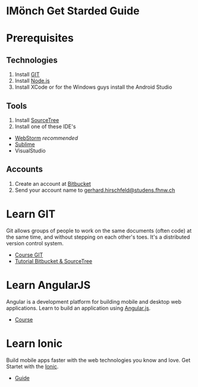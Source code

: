 # IMönch Get Starded Guide

# Prerequisites
## Technologies
1. Install [GIT](https://git-scm.com/)
2. Install [Node.js](https://nodejs.org/)
2. Install XCode or for the Windows guys install the Android Studio

## Tools
1. Install [SourceTree](https://www.sourcetreeapp.com/)
2. Install one of these IDE's
  - [WebStorm](https://www.jetbrains.com/webstorm/) *recommended*
  - [Sublime](http://www.sublimetext.com/)
  - VisualStudio

## Accounts
1. Create an account at [Bitbucket](https://bitbucket.org/)
2. Send your account name to <gerhard.hirschfeld@studens.fhnw.ch>
  
# Learn GIT
Git allows groups of people to work on the same documents (often code) at the same time, and without stepping on each other's toes. It's a distributed version control system.
- [Course GIT](https://try.github.io/levels/1/challenges/1)
- [Tutorial Bitbucket & SourceTree](https://bitbucket.org/tutorials/sourcetree-starter-b)

# Learn AngularJS
Angular is a development platform for building mobile and desktop web applications.
Learn to build an application using [Angular.js](https://angularjs.org/).
- [Course](http://campus.codeschool.com/courses/shaping-up-with-angular-js/intro)

# Learn Ionic
Build mobile apps faster with the web technologies you know and love.
Get Startet with the [Ionic](http://ionicframework.com/).
- [Guide](http://ionicframework.com/getting-started/)


